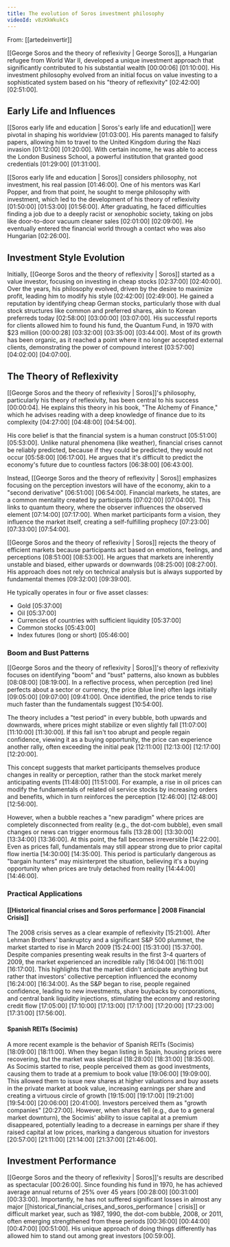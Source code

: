 ```yaml
---
title: The evolution of Soros investment philosophy
videoId: v8zKkWkukCs
---
```


From: [[artedeinvertir]] <br/> 

[[George Soros and the theory of reflexivity | George Soros]], a Hungarian refugee from World War II, developed a unique investment approach that significantly contributed to his substantial wealth <a class="yt-timestamp" data-t="00:00:06">[00:00:06]</a> <a class="yt-timestamp" data-t="01:10:00">[01:10:00]</a>. His investment philosophy evolved from an initial focus on value investing to a sophisticated system based on his "theory of reflexivity" <a class="yt-timestamp" data-t="02:42:00">[02:42:00]</a> <a class="yt-timestamp" data-t="02:51:00">[02:51:00]</a>.

## Early Life and Influences

[[Soros early life and education | Soros's early life and education]] were pivotal in shaping his worldview <a class="yt-timestamp" data-t="01:03:00">[01:03:00]</a>. His parents managed to falsify papers, allowing him to travel to the United Kingdom during the Nazi invasion <a class="yt-timestamp" data-t="01:12:00">[01:12:00]</a> <a class="yt-timestamp" data-t="01:20:00">[01:20:00]</a>. With certain income, he was able to access the London Business School, a powerful institution that granted good credentials <a class="yt-timestamp" data-t="01:29:00">[01:29:00]</a> <a class="yt-timestamp" data-t="01:31:00">[01:31:00]</a>.

[[Soros early life and education | Soros]] considers philosophy, not investment, his real passion <a class="yt-timestamp" data-t="01:46:00">[01:46:00]</a>. One of his mentors was Karl Popper, and from that point, he sought to merge philosophy with investment, which led to the development of his theory of reflexivity <a class="yt-timestamp" data-t="01:50:00">[01:50:00]</a> <a class="yt-timestamp" data-t="01:53:00">[01:53:00]</a> <a class="yt-timestamp" data-t="01:56:00">[01:56:00]</a>. After graduating, he faced difficulties finding a job due to a deeply racist or xenophobic society, taking on jobs like door-to-door vacuum cleaner sales <a class="yt-timestamp" data-t="02:01:00">[02:01:00]</a> <a class="yt-timestamp" data-t="02:09:00">[02:09:00]</a>. He eventually entered the financial world through a contact who was also Hungarian <a class="yt-timestamp" data-t="02:26:00">[02:26:00]</a>.

## Investment Style Evolution

Initially, [[George Soros and the theory of reflexivity | Soros]] started as a value investor, focusing on investing in cheap stocks <a class="yt-timestamp" data-t="02:37:00">[02:37:00]</a> <a class="yt-timestamp" data-t="02:40:00">[02:40:00]</a>. Over the years, his philosophy evolved, driven by the desire to maximize profit, leading him to modify his style <a class="yt-timestamp" data-t="02:42:00">[02:42:00]</a> <a class="yt-timestamp" data-t="02:49:00">[02:49:00]</a>. He gained a reputation by identifying cheap German stocks, particularly those with dual stock structures like common and preferred shares, akin to Korean preferreds today <a class="yt-timestamp" data-t="02:58:00">[02:58:00]</a> <a class="yt-timestamp" data-t="03:00:00">[03:00:00]</a> <a class="yt-timestamp" data-t="03:07:00">[03:07:00]</a>. His successful reports for clients allowed him to found his fund, the Quantum Fund, in 1970 with $23 million <a class="yt-timestamp" data-t="00:00:28">[00:00:28]</a> <a class="yt-timestamp" data-t="03:32:00">[03:32:00]</a> <a class="yt-timestamp" data-t="03:35:00">[03:35:00]</a> <a class="yt-timestamp" data-t="03:44:00">[03:44:00]</a>. Most of its growth has been organic, as it reached a point where it no longer accepted external clients, demonstrating the power of compound interest <a class="yt-timestamp" data-t="03:57:00">[03:57:00]</a> <a class="yt-timestamp" data-t="04:02:00">[04:02:00]</a> <a class="yt-timestamp" data-t="04:07:00">[04:07:00]</a>.

## The Theory of Reflexivity

[[George Soros and the theory of reflexivity | Soros]]'s philosophy, particularly his theory of reflexivity, has been central to his success <a class="yt-timestamp" data-t="00:00:04">[00:00:04]</a>. He explains this theory in his book, "The Alchemy of Finance," which he advises reading with a deep knowledge of finance due to its complexity <a class="yt-timestamp" data-t="04:27:00">[04:27:00]</a> <a class="yt-timestamp" data-t="04:48:00">[04:48:00]</a> <a class="yt-timestamp" data-t="04:54:00">[04:54:00]</a>.

His core belief is that the financial system is a human construct <a class="yt-timestamp" data-t="05:51:00">[05:51:00]</a> <a class="yt-timestamp" data-t="05:53:00">[05:53:00]</a>. Unlike natural phenomena (like weather), financial crises cannot be reliably predicted, because if they could be predicted, they would not occur <a class="yt-timestamp" data-t="05:58:00">[05:58:00]</a> <a class="yt-timestamp" data-t="06:17:00">[06:17:00]</a>. He argues that it's difficult to predict the economy's future due to countless factors <a class="yt-timestamp" data-t="06:38:00">[06:38:00]</a> <a class="yt-timestamp" data-t="06:43:00">[06:43:00]</a>.

Instead, [[George Soros and the theory of reflexivity | Soros]] emphasizes focusing on the perception investors will have of the economy, akin to a "second derivative" <a class="yt-timestamp" data-t="06:51:00">[06:51:00]</a> <a class="yt-timestamp" data-t="06:54:00">[06:54:00]</a>. Financial markets, he states, are a common mentality created by participants <a class="yt-timestamp" data-t="07:02:00">[07:02:00]</a> <a class="yt-timestamp" data-t="07:04:00">[07:04:00]</a>. This links to quantum theory, where the observer influences the observed element <a class="yt-timestamp" data-t="07:14:00">[07:14:00]</a> <a class="yt-timestamp" data-t="07:17:00">[07:17:00]</a>. When market participants form a vision, they influence the market itself, creating a self-fulfilling prophecy <a class="yt-timestamp" data-t="07:23:00">[07:23:00]</a> <a class="yt-timestamp" data-t="07:33:00">[07:33:00]</a> <a class="yt-timestamp" data-t="07:54:00">[07:54:00]</a>.

[[George Soros and the theory of reflexivity | Soros]] rejects the theory of efficient markets because participants act based on emotions, feelings, and perceptions <a class="yt-timestamp" data-t="08:51:00">[08:51:00]</a> <a class="yt-timestamp" data-t="08:53:00">[08:53:00]</a>. He argues that markets are inherently unstable and biased, either upwards or downwards <a class="yt-timestamp" data-t="08:25:00">[08:25:00]</a> <a class="yt-timestamp" data-t="08:27:00">[08:27:00]</a>. His approach does not rely on technical analysis but is always supported by fundamental themes <a class="yt-timestamp" data-t="09:32:00">[09:32:00]</a> <a class="yt-timestamp" data-t="09:39:00">[09:39:00]</a>.

He typically operates in four or five asset classes:
*   Gold <a class="yt-timestamp" data-t="05:37:00">[05:37:00]</a>
*   Oil <a class="yt-timestamp" data-t="05:37:00">[05:37:00]</a>
*   Currencies of countries with sufficient liquidity <a class="yt-timestamp" data-t="05:37:00">[05:37:00]</a>
*   Common stocks <a class="yt-timestamp" data-t="05:43:00">[05:43:00]</a>
*   Index futures (long or short) <a class="yt-timestamp" data-t="05:46:00">[05:46:00]</a>

### Boom and Bust Patterns

[[George Soros and the theory of reflexivity | Soros]]'s theory of reflexivity focuses on identifying "boom" and "bust" patterns, also known as bubbles <a class="yt-timestamp" data-t="08:08:00">[08:08:00]</a> <a class="yt-timestamp" data-t="08:19:00">[08:19:00]</a>. In a reflective process, when perception (red line) perfects about a sector or currency, the price (blue line) often lags initially <a class="yt-timestamp" data-t="09:05:00">[09:05:00]</a> <a class="yt-timestamp" data-t="09:07:00">[09:07:00]</a> <a class="yt-timestamp" data-t="09:41:00">[09:41:00]</a>. Once identified, the price tends to rise much faster than the fundamentals suggest <a class="yt-timestamp" data-t="10:54:00">[10:54:00]</a>.

The theory includes a "test period" in every bubble, both upwards and downwards, where prices might stabilize or even slightly fall <a class="yt-timestamp" data-t="11:07:00">[11:07:00]</a> <a class="yt-timestamp" data-t="11:10:00">[11:10:00]</a> <a class="yt-timestamp" data-t="11:30:00">[11:30:00]</a>. If this fall isn't too abrupt and people regain confidence, viewing it as a buying opportunity, the price can experience another rally, often exceeding the initial peak <a class="yt-timestamp" data-t="12:11:00">[12:11:00]</a> <a class="yt-timestamp" data-t="12:13:00">[12:13:00]</a> <a class="yt-timestamp" data-t="12:17:00">[12:17:00]</a> <a class="yt-timestamp" data-t="12:20:00">[12:20:00]</a>.

This concept suggests that market participants themselves produce changes in reality or perception, rather than the stock market merely anticipating events <a class="yt-timestamp" data-t="11:48:00">[11:48:00]</a> <a class="yt-timestamp" data-t="11:51:00">[11:51:00]</a>. For example, a rise in oil prices can modify the fundamentals of related oil service stocks by increasing orders and benefits, which in turn reinforces the perception <a class="yt-timestamp" data-t="12:46:00">[12:46:00]</a> <a class="yt-timestamp" data-t="12:48:00">[12:48:00]</a> <a class="yt-timestamp" data-t="12:56:00">[12:56:00]</a>.

However, when a bubble reaches a "new paradigm" where prices are completely disconnected from reality (e.g., the dot-com bubble), even small changes or news can trigger enormous falls <a class="yt-timestamp" data-t="13:28:00">[13:28:00]</a> <a class="yt-timestamp" data-t="13:30:00">[13:30:00]</a> <a class="yt-timestamp" data-t="13:34:00">[13:34:00]</a> <a class="yt-timestamp" data-t="13:36:00">[13:36:00]</a>. At this point, the fall becomes irreversible <a class="yt-timestamp" data-t="14:22:00">[14:22:00]</a>. Even as prices fall, fundamentals may still appear strong due to prior capital flow inertia <a class="yt-timestamp" data-t="14:30:00">[14:30:00]</a> <a class="yt-timestamp" data-t="14:35:00">[14:35:00]</a>. This period is particularly dangerous as "bargain hunters" may misinterpret the situation, believing it's a buying opportunity when prices are truly detached from reality <a class="yt-timestamp" data-t="14:44:00">[14:44:00]</a> <a class="yt-timestamp" data-t="14:46:00">[14:46:00]</a>.

### Practical Applications

#### [[Historical financial crises and Soros performance | 2008 Financial Crisis]]
The 2008 crisis serves as a clear example of reflexivity <a class="yt-timestamp" data-t="15:21:00">[15:21:00]</a>. After Lehman Brothers' bankruptcy and a significant S&P 500 plummet, the market started to rise in March 2009 <a class="yt-timestamp" data-t="15:24:00">[15:24:00]</a> <a class="yt-timestamp" data-t="15:31:00">[15:31:00]</a> <a class="yt-timestamp" data-t="15:37:00">[15:37:00]</a>. Despite companies presenting weak results in the first 3-4 quarters of 2009, the market experienced an incredible rally <a class="yt-timestamp" data-t="16:04:00">[16:04:00]</a> <a class="yt-timestamp" data-t="16:11:00">[16:11:00]</a> <a class="yt-timestamp" data-t="16:17:00">[16:17:00]</a>. This highlights that the market didn't anticipate anything but rather that investors' collective perception influenced the economy <a class="yt-timestamp" data-t="16:24:00">[16:24:00]</a> <a class="yt-timestamp" data-t="16:34:00">[16:34:00]</a>. As the S&P began to rise, people regained confidence, leading to new investments, share buybacks by corporations, and central bank liquidity injections, stimulating the economy and restoring credit flow <a class="yt-timestamp" data-t="17:05:00">[17:05:00]</a> <a class="yt-timestamp" data-t="17:10:00">[17:10:00]</a> <a class="yt-timestamp" data-t="17:13:00">[17:13:00]</a> <a class="yt-timestamp" data-t="17:17:00">[17:17:00]</a> <a class="yt-timestamp" data-t="17:20:00">[17:20:00]</a> <a class="yt-timestamp" data-t="17:23:00">[17:23:00]</a> <a class="yt-timestamp" data-t="17:31:00">[17:31:00]</a> <a class="yt-timestamp" data-t="17:56:00">[17:56:00]</a>.

#### Spanish REITs (Socimis)
A more recent example is the behavior of Spanish REITs (Socimis) <a class="yt-timestamp" data-t="18:09:00">[18:09:00]</a> <a class="yt-timestamp" data-t="18:11:00">[18:11:00]</a>. When they began listing in Spain, housing prices were recovering, but the market was skeptical <a class="yt-timestamp" data-t="18:28:00">[18:28:00]</a> <a class="yt-timestamp" data-t="18:31:00">[18:31:00]</a> <a class="yt-timestamp" data-t="18:35:00">[18:35:00]</a>. As Socimis started to rise, people perceived them as good investments, causing them to trade at a premium to book value <a class="yt-timestamp" data-t="19:06:00">[19:06:00]</a> <a class="yt-timestamp" data-t="19:09:00">[19:09:00]</a>. This allowed them to issue new shares at higher valuations and buy assets in the private market at book value, increasing earnings per share and creating a virtuous circle of growth <a class="yt-timestamp" data-t="19:15:00">[19:15:00]</a> <a class="yt-timestamp" data-t="19:17:00">[19:17:00]</a> <a class="yt-timestamp" data-t="19:21:00">[19:21:00]</a> <a class="yt-timestamp" data-t="19:54:00">[19:54:00]</a> <a class="yt-timestamp" data-t="20:06:00">[20:06:00]</a> <a class="yt-timestamp" data-t="20:41:00">[20:41:00]</a>. Investors perceived them as "growth companies" <a class="yt-timestamp" data-t="20:27:00">[20:27:00]</a>. However, when shares fell (e.g., due to a general market downturn), the Socimis' ability to issue capital at a premium disappeared, potentially leading to a decrease in earnings per share if they raised capital at low prices, marking a dangerous situation for investors <a class="yt-timestamp" data-t="20:57:00">[20:57:00]</a> <a class="yt-timestamp" data-t="21:11:00">[21:11:00]</a> <a class="yt-timestamp" data-t="21:14:00">[21:14:00]</a> <a class="yt-timestamp" data-t="21:37:00">[21:37:00]</a> <a class="yt-timestamp" data-t="21:46:00">[21:46:00]</a>.

## Investment Performance

[[George Soros and the theory of reflexivity | Soros]]'s results are described as spectacular <a class="yt-timestamp" data-t="00:26:00">[00:26:00]</a>. Since founding his fund in 1970, he has achieved average annual returns of 25% over 45 years <a class="yt-timestamp" data-t="00:28:00">[00:28:00]</a> <a class="yt-timestamp" data-t="00:31:00">[00:31:00]</a> <a class="yt-timestamp" data-t="00:33:00">[00:33:00]</a>. Importantly, he has not suffered significant losses in almost any major [[historical_financial_crises_and_soros_performance | crisis]] or difficult market year, such as 1987, 1990, the dot-com bubble, 2008, or 2011, often emerging strengthened from these periods <a class="yt-timestamp" data-t="00:36:00">[00:36:00]</a> <a class="yt-timestamp" data-t="00:44:00">[00:44:00]</a> <a class="yt-timestamp" data-t="00:47:00">[00:47:00]</a> <a class="yt-timestamp" data-t="00:51:00">[00:51:00]</a>. His unique approach of doing things differently has allowed him to stand out among great investors <a class="yt-timestamp" data-t="00:59:00">[00:59:00]</a>.